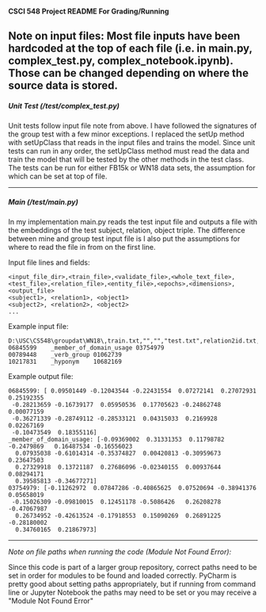 #### CSCI 548 Project README For Grading/Running

**Note on input files**:
Most file inputs have been hardcoded at the top of each file (i.e. in main.py, complex_test.py, complex_notebook.ipynb).
Those can be changed depending on where the source data is stored.
---
##### Unit Test (/test/complex_test.py)

Unit tests follow input file note from above. I have followed the signatures of the group test with a few minor
exceptions. I replaced the setUp method with setUpClass that reads in the input files and trains the model. Since unit
tests can run in any order, the setUpClass method must read the data and train the model that will be tested by
the other methods in the test class. The tests can be run for either FB15k or WN18 data sets, the assumption for which
can be set at top of file.

---

##### Main (/test/main.py)

In my implementation main.py reads the test input file and outputs a file with the embeddings of the test subject,
relation, object triple. The difference between mine and group test input file is I also put the assumptions for
where to read the file in from on the first line.

Input file lines and fields:
```text
<input_file_dir>,<train_file>,<validate_file>,<whole_text_file>,<test_file>,<relation_file>,<entity_file>,<epochs>,<dimensions>,<output_file>
<subject1>, <relation1>, <object1>
<subject2>, <relation2>, <object2>
...
```

Example input file:
```text
D:\USC\CS548\groupdat\WN18\,train.txt,"","","test.txt",relation2id.txt,entity2id.txt,2,20,D:\USC\CS548\ditk\graph\embedding\complex\test\G9_embedding_test_output_WN18.txt
06845599	_member_of_domain_usage	03754979
00789448	_verb_group	01062739
10217831	_hyponym	10682169
```
Example output file:
```text
06845599: [ 0.09501449 -0.12043544 -0.22431554  0.07272141  0.27072931  0.25192355
 -0.28213659 -0.16739177  0.05950536  0.17705623 -0.24862748  0.00077159
 -0.36271339 -0.28749112 -0.28533121  0.04315033  0.2169928   0.02267169
 -0.10473549  0.18355116]
_member_of_domain_usage: [-0.09369002  0.31331353  0.11798782 -0.2479869   0.16487534 -0.16556023
  0.07935038 -0.61014314 -0.35374827  0.00420813 -0.30959673  0.23647503
  0.27329918  0.13721187  0.27686096 -0.02340155  0.00937644  0.08294171
  0.39585813 -0.34677271]
03754979: [-0.11262972  0.07847286 -0.40865625  0.07520694 -0.38941376  0.05658019
 -0.15026309 -0.09810015  0.12451178 -0.5086426   0.26208278 -0.47067987
  0.26734952 -0.42613524 -0.17918553  0.15090269  0.26891225 -0.28180002
  0.34760165  0.21867973]
```

---

*Note on file paths when running the code (Module Not Found Error):*

Since this code is part of a larger group repository, correct paths need to be set in order for modules to be found
and loaded correctly. PyCharm is pretty good about setting paths appropriately, but if running from command line or
Jupyter Notebook the paths may need to be set or you may receive a "Module Not Found Error"